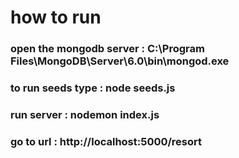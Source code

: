 # how to run

### open the mongodb server : C:\Program Files\MongoDB\Server\6.0\bin\mongod.exe

### to run seeds type : node seeds.js

### run server : nodemon index.js

### go to url : http://localhost:5000/resort
